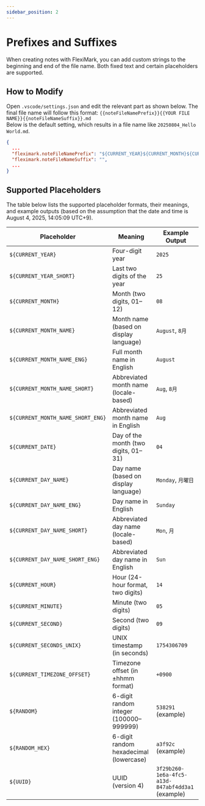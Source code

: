 ```yaml
---
sidebar_position: 2
---
```


# Prefixes and Suffixes

When creating notes with FlexiMark, you can add custom strings to the beginning and end of the file name. Both fixed text and certain placeholders are supported.

## How to Modify

Open `.vscode/settings.json` and edit the relevant part as shown below. The final file name will follow this format: `{{noteFileNamePrefix}}{{YOUR FILE NAME}}{{noteFileNameSuffix}}.md`  
Below is the default setting, which results in a file name like `20250804_Hello World.md`.

```json title=".vscode/settings.json" {3-4}
{
  ...
  "fleximark.noteFileNamePrefix": "${CURRENT_YEAR}${CURRENT_MONTH}${CURRENT_DATE}_",
  "fleximark.noteFileNameSuffix": "",
  ...
}
```

## Supported Placeholders

The table below lists the supported placeholder formats, their meanings, and example outputs (based on the assumption that the date and time is August 4, 2025, 14:05:09 UTC+9).

| Placeholder                       | Meaning                                  | Example Output                                 |
| --------------------------------- | ---------------------------------------- | ---------------------------------------------- |
| `${CURRENT_YEAR}`                 | Four-digit year                          | `2025`                                         |
| `${CURRENT_YEAR_SHORT}`           | Last two digits of the year              | `25`                                           |
| `${CURRENT_MONTH}`                | Month (two digits, 01–12)                | `08`                                           |
| `${CURRENT_MONTH_NAME}`           | Month name (based on display language)   | `August`, `8月`                                |
| `${CURRENT_MONTH_NAME_ENG}`       | Full month name in English               | `August`                                       |
| `${CURRENT_MONTH_NAME_SHORT}`     | Abbreviated month name (locale-based)    | `Aug`, `8月`                                   |
| `${CURRENT_MONTH_NAME_SHORT_ENG}` | Abbreviated month name in English        | `Aug`                                          |
| `${CURRENT_DATE}`                 | Day of the month (two digits, 01–31)     | `04`                                           |
| `${CURRENT_DAY_NAME}`             | Day name (based on display language)     | `Monday`, `月曜日`                             |
| `${CURRENT_DAY_NAME_ENG}`         | Day name in English                      | `Sunday`                                       |
| `${CURRENT_DAY_NAME_SHORT}`       | Abbreviated day name (locale-based)      | `Mon`, `月`                                    |
| `${CURRENT_DAY_NAME_SHORT_ENG}`   | Abbreviated day name in English          | `Sun`                                          |
| `${CURRENT_HOUR}`                 | Hour (24-hour format, two digits)        | `14`                                           |
| `${CURRENT_MINUTE}`               | Minute (two digits)                      | `05`                                           |
| `${CURRENT_SECOND}`               | Second (two digits)                      | `09`                                           |
| `${CURRENT_SECONDS_UNIX}`         | UNIX timestamp (in seconds)              | `1754306709`                                   |
| `${CURRENT_TIMEZONE_OFFSET}`      | Timezone offset (in ±hhmm format)        | `+0900`                                        |
| `${RANDOM}`                       | 6-digit random integer (100000–999999)   | `538291` (example)                             |
| `${RANDOM_HEX}`                   | 6-digit random hexadecimal (lowercase)   | `a3f92c` (example)                             |
| `${UUID}`                         | UUID (version 4)                         | `3f29b260-1e6a-4fc5-a13d-847abf4dd3a1` (example) |
